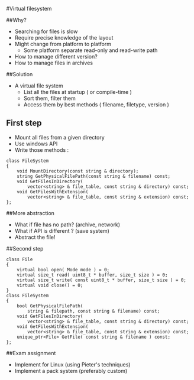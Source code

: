 #Virtual filesystem


##Why?

- Searching for files is slow
- Require precise knowledge of the layout
- Might change from platform to platform
    - Some platform separate read-only and read-write path
- How to manage different version?
- How to manage files in archives


##Solution

- A virtual file system
    - List all the files at startup ( or compile-time )
    - Sort them, filter them
    - Access them by best methods ( filename, filetype, version )


## First step

- Mount all files from a given directory
- Use windows API
- Write those methods :

```
class FileSystem
{    
    void MountDirectory(const string & directory);
    string GetPhysicalFilePath(const string & filename) const;
    void GetFilesInDirectory(
        vector<string> & file_table, const string & directory) const;
    void GetFilesWithExtension(
        vector<string> & file_table, const string & extension) const;
};
```


##More abstraction

- What if file has no path? (archive, network)
- What if API is different ? (save system)
- Abstract the file!


##Second step

```
class File
{
    virtual bool open( Mode mode ) = 0;
    virtual size_t read( uint8_t * buffer, size_t size ) = 0;
    virtual size_t write( const uint8_t * buffer, size_t size ) = 0;
    virtual void close() = 0;
}
class FileSystem
{    
    bool GetPhysicalFilePath(
        string & filepath, const string & filename) const;
    void GetFilesInDirectory(
        vector<string> & file_table, const string & directory) const;
    void GetFilesWithExtension(
        vector<string> & file_table, const string & extension) const;
    unique_ptr<File> GetFile( const string & filename ) const;
};
```

##Exam assignment

- Implement for Linux (using Pieter's techniques)
- Implement a pack system (preferably custom)
